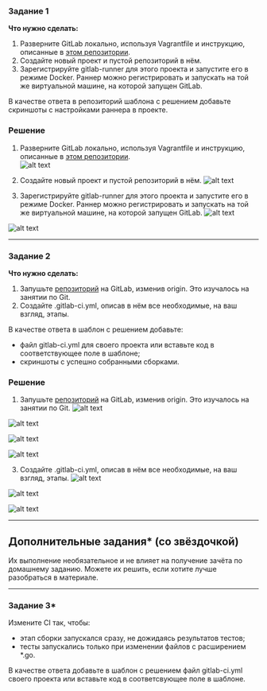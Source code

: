 ### Задание 1

**Что нужно сделать:**

1. Разверните GitLab локально, используя Vagrantfile и инструкцию, описанные в [этом репозитории](https://github.com/netology-code/sdvps-materials/tree/main/gitlab).   
2. Создайте новый проект и пустой репозиторий в нём.
3. Зарегистрируйте gitlab-runner для этого проекта и запустите его в режиме Docker. Раннер можно регистрировать и запускать на той же виртуальной машине, на которой запущен GitLab.

В качестве ответа в репозиторий шаблона с решением добавьте скриншоты с настройками раннера в проекте.

### Решение

1. Разверните GitLab локально, используя Vagrantfile и инструкцию, описанные в [этом репозитории](https://github.com/netology-code/sdvps-materials/tree/main/gitlab).   
![alt text](https://github.com/masterchoo495/8-03/blob/main/img001.png)

2. Создайте новый проект и пустой репозиторий в нём.
![alt text](https://github.com/masterchoo495/8-03/blob/main/img002.png)

3. Зарегистрируйте gitlab-runner для этого проекта и запустите его в режиме Docker. Раннер можно регистрировать и запускать на той же виртуальной машине, на которой запущен GitLab.
![alt text](https://github.com/masterchoo495/8-03/blob/main/img003.png)

![alt text](https://github.com/masterchoo495/8-03/blob/main/img004.png)

---

### Задание 2

**Что нужно сделать:**

1. Запушьте [репозиторий](https://github.com/netology-code/sdvps-materials/tree/main/gitlab) на GitLab, изменив origin. Это изучалось на занятии по Git.
2. Создайте .gitlab-ci.yml, описав в нём все необходимые, на ваш взгляд, этапы.

В качестве ответа в шаблон с решением добавьте: 
 * файл gitlab-ci.yml для своего проекта или вставьте код в соответствующее поле в шаблоне; 
 * скриншоты с успешно собранными сборками.

 ### Решение

1. Запушьте [репозиторий](https://github.com/netology-code/sdvps-materials/tree/main/gitlab) на GitLab, изменив origin. Это изучалось на занятии по Git.
![alt text](https://github.com/masterchoo495/8-03/blob/main/img005.png)

![alt text](https://github.com/masterchoo495/8-03/blob/main/img006.png)

![alt text](https://github.com/masterchoo495/8-03/blob/main/img007.png)

![alt text](https://github.com/masterchoo495/8-03/blob/main/img008.png)

3. Создайте .gitlab-ci.yml, описав в нём все необходимые, на ваш взгляд, этапы.
![alt text](https://github.com/masterchoo495/8-03/blob/main/img009-1.png)

![alt text](https://github.com/masterchoo495/8-03/blob/main/img009.png)

![alt text](https://github.com/masterchoo495/8-03/blob/main/img010.png)

---
## Дополнительные задания* (со звёздочкой)

Их выполнение необязательное и не влияет на получение зачёта по домашнему заданию. Можете их решить, если хотите лучше разобраться в материале.

---

### Задание 3*

Измените CI так, чтобы:

 - этап сборки запускался сразу, не дожидаясь результатов тестов;
 - тесты запускались только при изменении файлов с расширением *.go.

В качестве ответа добавьте в шаблон с решением файл gitlab-ci.yml своего проекта или вставьте код в соответсвующее поле в шаблоне.
